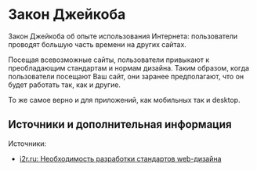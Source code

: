 # Закон Джейкоба

Закон Джейкоба об опыте использования Интернета: пользователи проводят большую часть времени на других сайтах.

Посещая всевозможные сайты, пользователи привыкают к преобладающим стандартам и нормам дизайна. Таким образом, когда пользователи посещают Ваш сайт, они заранее предполагают, что он будет работать так, как и другие.

То же самое верно и для приложений, как мобильных так и desktop.

## Источники и дополнительная информация

Источники:

- [i2r.ru: Необходимость разработки стандартов web-дизайна](http://www.i2r.ru/static/255/out_21993.shtml)